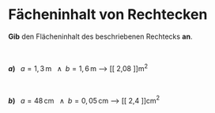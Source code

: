 <!--
version:  0.0.1

language: de

@style
input {
    text-align: center;
}
@end

formula: \carry   \textcolor{red}{\scriptsize #1}
formula: \digit   \rlap{\carry{#1}}\phantom{#2}#2
formula: \permil  \text{‰}

import: https://raw.githubusercontent.com/LiaTemplates/Tikz-Jax/main/README.md

script: https://cdn.jsdelivr.net/gh/LiaTemplates/Tikz-Jax@main/dist/index.js


tags: Rechteck, Dezimalzahlen, Länge, Fläche, leicht, niedrig, Angeben

comment: Berechne den Flächeninhalt einer rechteckigen Fläche.

author: Martin Lommatzsch

-->




# Fächeninhalt von Rechtecken


**Gib** den Flächeninhalt des beschriebenen Rechtecks **an**.

<br>


__$a)\;\;$__ $a=1,3\,$m $\;\;\wedge\;\; b=1,6\,$m
--> [[  2,08  ]]m$^2$

<br>

__$b)\;\;$__ $a=48\,$cm $\;\;\wedge\;\; b=0,05\,$cm
--> [[  2,4  ]]cm$^2$





<br>
<br>
<br>
<br>
<br>